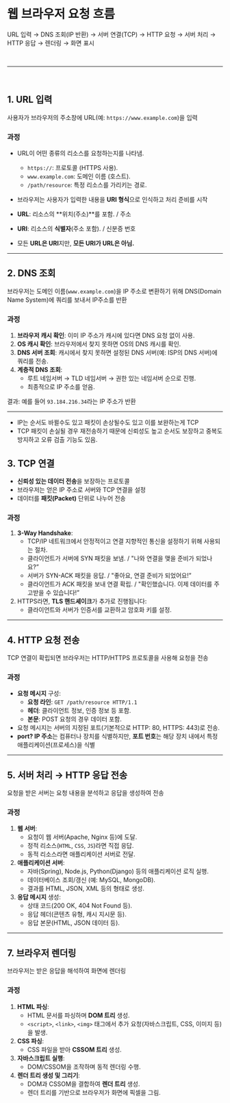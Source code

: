 # 웹 브라우저 요청 흐름
URL 입력 → DNS 조회(IP 반환) → 서버 연결(TCP) → HTTP 요청 → 서버 처리 → HTTP 응답 → 렌더링 → 화면 표시

<br>

---

<br>

## 1. **URL 입력**

사용자가 브라우저의 주소창에 URL(예: `https://www.example.com`)을 입력

### **과정**

- URL이 어떤 종류의 리소스를 요청하는지를 나타냄.
    - `https://`: 프로토콜 (HTTPS 사용).
    - `www.example.com`: 도메인 이름 (호스트).
    - `/path/resource`: 특정 리소스를 가리키는 경로.
- 브라우저는 사용자가 입력한 내용을 **URI 형식**으로 인식하고 처리 준비를 시작

- **URL**: 리소스의 **위치(주소)**를 포함.  / 주소
- **URI**: 리소스의 **식별자**(주소 포함). / 신분증 번호
- 모든 **URL은 URI**지만, **모든 URI가 URL은 아님.**

---

## 2. **DNS 조회**

브라우저는 도메인 이름(`www.example.com`)을 IP 주소로 변환하기 위해 DNS(Domain Name System)에 쿼리를 보내서 IP주소를 반환

### **과정**

1. **브라우저 캐시 확인**: 이미 IP 주소가 캐시에 있다면 DNS 요청 없이 사용.
2. **OS 캐시 확인**: 브라우저에서 찾지 못하면 OS의 DNS 캐시를 확인.
3. **DNS 서버 조회**: 캐시에서 찾지 못하면 설정된 DNS 서버(예: ISP의 DNS 서버)에 쿼리를 전송.
4. **계층적 DNS 조회**:
    - 루트 네임서버 → TLD 네임서버 → 권한 있는 네임서버 순으로 진행.
    - 최종적으로 IP 주소를 얻음.

결과: 예를 들어 `93.184.216.34`라는 IP 주소가 반환

---

- IP는 순서도 바뀔수도 있고 패킷이 손상될수도 있고 이를 보완하는게 TCP
- TCP 패킷이 손실될 경우 재전송하기 때문에 신뢰성도 높고 순서도 보장하고 중복도 방지하고 오류 검출 기능도 있음.

## 3. **TCP 연결**

- **신뢰성 있는 데이터 전송**을 보장하는 프로토콜
- 브라우저는 얻은 IP 주소로 서버와 TCP 연결을 설정
- 데이터를 **패킷(Packet)** 단위로 나누어 전송

### **과정**

1. **3-Way Handshake**:
    - TCP/IP 네트워크에서 안정적이고 연결 지향적인 통신을 설정하기 위해 사용되는 절차.
    - 클라이언트가 서버에 SYN 패킷을 보냄. / "나와 연결을 맺을 준비가 되었나요?”
    - 서버가 SYN-ACK 패킷을 응답. / "좋아요, 연결 준비가 되었어요!”
    - 클라이언트가 ACK 패킷을 보내 연결 확립. / "확인했습니다. 이제 데이터를 주고받을 수 있습니다!”
2. HTTPS라면, **TLS 핸드셰이크**가 추가로 진행됩니다:
    - 클라이언트와 서버가 인증서를 교환하고 암호화 키를 설정.

---

## 4. **HTTP 요청 전송**

TCP 연결이 확립되면 브라우저는 HTTP/HTTPS 프로토콜을 사용해 요청을 전송

### **과정**

- **요청 메시지** 구성:
    - **요청 라인**: `GET /path/resource HTTP/1.1`
    - **헤더**: 클라이언트 정보, 인증 정보 등 포함.
    - **본문**: POST 요청의 경우 데이터 포함.
- 요청 메시지는 서버의 지정된 포트(기본적으로 HTTP: 80, HTTPS: 443)로 전송.
- **port? IP 주소**는 컴퓨터나 장치를 식별하지만, **포트 번호**는 해당 장치 내에서 특정 애플리케이션(프로세스)을 식별

---

## 5. **서버 처리 → HTTP 응답 전송**

요청을 받은 서버는 요청 내용을 분석하고 응답을 생성하여 전송

### **과정**

1. **웹 서버**:
    - 요청이 웹 서버(Apache, Nginx 등)에 도달.
    - 정적 리소스(`HTML`, `CSS`, `JS`)라면 직접 응답.
    - 동적 리소스라면 애플리케이션 서버로 전달.
2. **애플리케이션 서버**:
    - 자바(Spring), Node.js, Python(Django) 등의 애플리케이션 로직 실행.
    - 데이터베이스 조회/갱신 (예: MySQL, MongoDB).
    - 결과를 HTML, JSON, XML 등의 형태로 생성.
3. **응답 메시지** 생성:
    - 상태 코드(200 OK, 404 Not Found 등).
    - 응답 헤더(콘텐츠 유형, 캐시 지시문 등).
    - 응답 본문(HTML, JSON 데이터 등).

---

## 7. **브라우저 렌더링**

브라우저는 받은 응답을 해석하여 화면에 렌더링

### **과정**

1. **HTML 파싱**:
    - HTML 문서를 파싱하며 **DOM 트리** 생성.
    - `<script>`, `<link>`, `<img>` 태그에서 추가 요청(자바스크립트, CSS, 이미지 등)을 발생.
2. **CSS 파싱**:
    - CSS 파일을 받아 **CSSOM 트리** 생성.
3. **자바스크립트 실행**:
    - DOM/CSSOM을 조작하며 동적 렌더링 수행.
4. **렌더 트리 생성 및 그리기**:
    - DOM과 CSSOM을 결합하여 **렌더 트리** 생성.
    - 렌더 트리를 기반으로 브라우저가 화면에 픽셀을 그림.